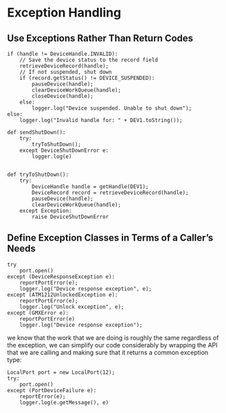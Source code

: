 # Exception Handling

## Use Exceptions Rather Than Return Codes

```
if (handle != DeviceHandle.INVALID):
    // Save the device status to the record field
    retrieveDeviceRecord(handle);
    // If not suspended, shut down
    if (record.getStatus() != DEVICE_SUSPENDED):
        pauseDevice(handle);
        clearDeviceWorkQueue(handle);
        closeDevice(handle);
    else:
        logger.log("Device suspended. Unable to shut down");
else:
    logger.log("Invalid handle for: " + DEV1.toString());
```

```
def sendShutDown():
    try:
        tryToShutDown();
    except DeviceShutDownError e:
        logger.log(e)


def tryToShutDown():
    try:
        DeviceHandle handle = getHandle(DEV1);
        DeviceRecord record = retrieveDeviceRecord(handle);
        pauseDevice(handle);
        clearDeviceWorkQueue(handle);
    except Exception:
        raise DeviceShutDownError
```

## Define Exception Classes in Terms of a Caller’s Needs

```
try
    port.open()
except (DeviceResponseException e):
    reportPortError(e);
    logger.log("Device response exception", e);
except (ATM1212UnlockedException e):
    reportPortError(e);
    logger.log("Unlock exception", e);
except (GMXError e):
    reportPortError(e)
    logger.log("Device response exception");
```

we know that the work that we are doing is roughly the same
regardless of the exception, we can simplify our code considerably by wrapping the API
that we are calling and making sure that it returns a common exception type:

```
LocalPort port = new LocalPort(12);
try:
    port.open()
except (PortDeviceFailure e):
    reportError(e);
    logger.log(e.getMessage(), e)
```


